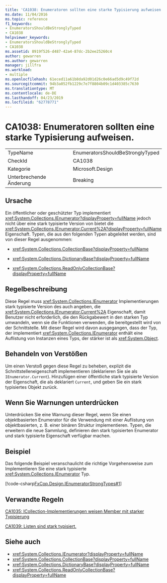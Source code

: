 ```yaml
---
title: 'CA1038: Enumeratoren sollten eine starke Typisierung aufweisen.'
ms.date: 11/04/2016
ms.topic: reference
f1_keywords:
- EnumeratorsShouldBeStronglyTyped
- CA1038
helpviewer_keywords:
- EnumeratorsShouldBeStronglyTyped
- CA1038
ms.assetid: 8919f526-d487-42a4-87dc-2b2ee25260c4
author: gewarren
ms.author: gewarren
manager: jillfra
ms.workload:
- multiple
ms.openlocfilehash: 61eced11a61b8da92d01d26c0e66ad5d9c49f72d
ms.sourcegitcommit: 94b3a052fb1229c7e7f8804b09c1d403385c7630
ms.translationtype: MT
ms.contentlocale: de-DE
ms.lasthandoff: 04/23/2019
ms.locfileid: "62778771"
---
```

# <a name="ca1038-enumerators-should-be-strongly-typed"></a>CA1038: Enumeratoren sollten eine starke Typisierung aufweisen.

|||
|-|-|
|TypeName|EnumeratorsShouldBeStronglyTyped|
|CheckId|CA1038|
|Kategorie|Microsoft.Design|
|Unterbrechende Änderung|Breaking|

## <a name="cause"></a>Ursache
 Ein öffentlicher oder geschützter Typ implementiert <xref:System.Collections.IEnumerator?displayProperty=fullName> jedoch nicht über eine stark typisierte Version von bietet die <xref:System.Collections.IEnumerator.Current%2A?displayProperty=fullName> Eigenschaft. Typen, die aus den folgenden Typen abgeleitet werden, sind von dieser Regel ausgenommen:

- <xref:System.Collections.CollectionBase?displayProperty=fullName>

- <xref:System.Collections.DictionaryBase?displayProperty=fullName>

- <xref:System.Collections.ReadOnlyCollectionBase?displayProperty=fullName>

## <a name="rule-description"></a>Regelbeschreibung
 Diese Regel muss <xref:System.Collections.IEnumerator> Implementierungen stark typisierte Version des auch angeben, die <xref:System.Collections.IEnumerator.Current%2A> Eigenschaft, damit Benutzer nicht erforderlich, die den Rückgabewert in den starken Typ umwandeln, wenn sie die Funktionen verwenden, die bereitgestellt wird von der Schnittstelle. Mit dieser Regel wird davon ausgegangen, dass der Typ, der implementiert <xref:System.Collections.IEnumerator> enthält eine Auflistung von Instanzen eines Typs, der stärker ist als <xref:System.Object>.

## <a name="how-to-fix-violations"></a>Behandeln von Verstößen
 Um einen Verstoß gegen diese Regel zu beheben, explizit die Schnittstelleneigenschaft implementieren (deklarieren Sie sie als `IEnumerator.Current`). Hinzufügen einer öffentliche stark typisierte Version der Eigenschaft, die als deklariert `Current`, und geben Sie ein stark typisiertes Objekt zurück.

## <a name="when-to-suppress-warnings"></a>Wenn Sie Warnungen unterdrücken
 Unterdrücken Sie eine Warnung dieser Regel, wenn Sie einen objektbasierten Enumerator für die Verwendung mit einer Auflistung von objektbasierten, z. B. einer binären Struktur implementieren. Typen, die erweitern die neue Sammlung, definieren den stark typisierten Enumerator und stark typisierte Eigenschaft verfügbar machen.

## <a name="example"></a>Beispiel
 Das folgende Beispiel veranschaulicht die richtige Vorgehensweise zum Implementieren Sie eine stark typisierte <xref:System.Collections.IEnumerator> Typ.

 [!code-csharp[FxCop.Design.IEnumeratorStrongTypes#1](../code-quality/codesnippet/CSharp/ca1038-enumerators-should-be-strongly-typed_1.cs)]

## <a name="related-rules"></a>Verwandte Regeln
 [CA1035: ICollection-Implementierungen weisen Member mit starker Typisierung](../code-quality/ca1035-icollection-implementations-have-strongly-typed-members.md)

 [CA1039: Listen sind stark typisiert.](../code-quality/ca1039-lists-are-strongly-typed.md)

## <a name="see-also"></a>Siehe auch

- <xref:System.Collections.IEnumerator?displayProperty=fullName>
- <xref:System.Collections.CollectionBase?displayProperty=fullName>
- <xref:System.Collections.DictionaryBase?displayProperty=fullName>
- <xref:System.Collections.ReadOnlyCollectionBase?displayProperty=fullName>